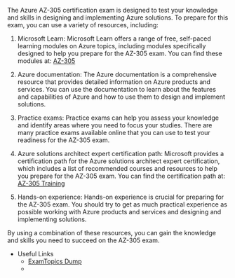 The Azure AZ-305 certification exam is designed to test your knowledge and skills in designing and implementing Azure solutions. To prepare for this exam, you can use a variety of resources, including:

1.  Microsoft Learn: Microsoft Learn offers a range of free, self-paced learning modules on Azure topics, including modules specifically designed to help you prepare for the AZ-305 exam. You can find these modules at: [AZ-305](https://learn.microsoft.com/ko-kr/certifications/exams/az-305)
    
2.  Azure documentation: The Azure documentation is a comprehensive resource that provides detailed information on Azure products and services. You can use the documentation to learn about the features and capabilities of Azure and how to use them to design and implement solutions.
    
3.  Practice exams: Practice exams can help you assess your knowledge and identify areas where you need to focus your studies. There are many practice exams available online that you can use to test your readiness for the AZ-305 exam.
    
4.  Azure solutions architect expert certification path: Microsoft provides a certification path for the Azure solutions architect expert certification, which includes a list of recommended courses and resources to help you prepare for the AZ-305 exam. You can find the certification path at: [AZ-305 Training](https://learn.microsoft.com/ko-kr/training/courses/az-305t00)
    
5.  Hands-on experience: Hands-on experience is crucial for preparing for the AZ-305 exam. You should try to get as much practical experience as possible working with Azure products and services and designing and implementing solutions.
    

By using a combination of these resources, you can gain the knowledge and skills you need to succeed on the AZ-305 exam.


* Useful Links
	* [ExamTopics Dump](https://www.examtopics.com/exams/microsoft/az-305/view/)
	* 